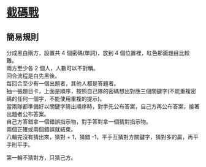 # [截碼戰](https://boardgamegeek.com/boardgame/225694/decrypto)

## 簡易規則

分成黑白兩方，設置共 4 個密碼(單詞)，放到 4 個位置裡，紅色那面題目比較難。  
兩方至少各 2 個人，人數可以不對稱。  
回合流程是白先黑後。  
每回合至少有一個出題者，其他人都是答題者。  
抽一張題目卡，上面是順序，按照自己隊的密碼想出對應三個關鍵字(不能重複密碼的任何一個字，不能使用重複的提示)。  
當兩隊都準備好以關鍵字猜出順序時，對手先公布答案，自己方再公布答案，接著出題者公布答案。  
自己方答錯拿一個錯誤指示物，對手答對拿一個猜對指示物。  
兩個正確或兩個錯誤就結束。  
八輪完沒有猜出來，猜對 + 1，猜錯 -1，平手互猜對方關鍵字，猜對多的贏，再平手則平手。

第一輪不猜對方，只猜己方。
